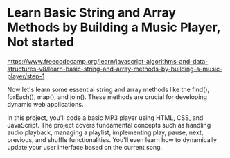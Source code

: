# Learn Basic String and Array Methods by Building a Music Player, Not started

https://www.freecodecamp.org/learn/javascript-algorithms-and-data-structures-v8/learn-basic-string-and-array-methods-by-building-a-music-player/step-1

Now let's learn some essential string and array methods like the find(), forEach(), map(), and join(). These methods are crucial for developing dynamic web applications.

In this project, you'll code a basic MP3 player using HTML, CSS, and JavaScript. The project covers fundamental concepts such as handling audio playback, managing a playlist, implementing play, pause, next, previous, and shuffle functionalities. You'll even learn how to dynamically update your user interface based on the current song.
